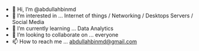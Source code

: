 - 👋 Hi, I’m @abdullahbinmd
- 👀 I’m interested in ... Internet of things / Networking / Desktops Servers / Social Media 
- 🌱 I’m currently learning ... Data Analytics
- 💞️ I’m looking to collaborate on ... everyone 
- 📫 How to reach me ... abdullahbinmd@gmail.com

<!---
abdullahbinmd/abdullahbinmd is a ✨ special ✨ repository because its `README.md` (this file) appears on your GitHub profile.
You can click the Preview link to take a look at your changes.
--->
